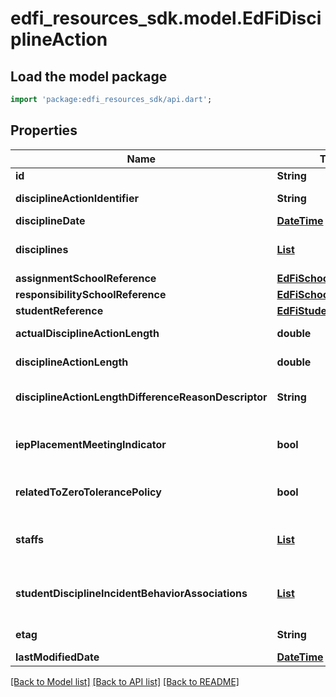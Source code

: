 # edfi_resources_sdk.model.EdFiDisciplineAction

## Load the model package
```dart
import 'package:edfi_resources_sdk/api.dart';
```

## Properties
Name | Type | Description | Notes
------------ | ------------- | ------------- | -------------
**id** | **String** |  | [optional] 
**disciplineActionIdentifier** | **String** | Identifier assigned by the education organization to the discipline action. | 
**disciplineDate** | [**DateTime**](DateTime.md) | The date of the discipline action. | 
**disciplines** | [**List<EdFiDisciplineActionDiscipline>**](EdFiDisciplineActionDiscipline.md) | An unordered collection of disciplineActionDisciplines. Type of action, such as removal from the classroom, used to discipline the student involved as a perpetrator in a discipline incident. | [default to const []]
**assignmentSchoolReference** | [**EdFiSchoolReference**](EdFiSchoolReference.md) |  | [optional] 
**responsibilitySchoolReference** | [**EdFiSchoolReference**](EdFiSchoolReference.md) |  | 
**studentReference** | [**EdFiStudentReference**](EdFiStudentReference.md) |  | 
**actualDisciplineActionLength** | **double** | Indicates the actual length in school days of a student's disciplinary assignment. | [optional] 
**disciplineActionLength** | **double** | The length of time in school days for the discipline action (e.g. removal, detention), if applicable. | [optional] 
**disciplineActionLengthDifferenceReasonDescriptor** | **String** | Indicates the reason for the difference, if any, between the official and actual lengths of a student's disciplinary assignment. | [optional] 
**iepPlacementMeetingIndicator** | **bool** | An indication as to whether an offense and/or disciplinary action resulted in a meeting of a student's Individualized Education Program (IEP) team to determine appropriate placement. | [optional] 
**relatedToZeroTolerancePolicy** | **bool** | An indication of whether or not this disciplinary action taken against a student was imposed as a consequence of state or local zero tolerance policies. | [optional] 
**staffs** | [**List<EdFiDisciplineActionStaff>**](EdFiDisciplineActionStaff.md) | An unordered collection of disciplineActionStaffs. The staff responsible for enforcing the discipline action. | [optional] [default to const []]
**studentDisciplineIncidentBehaviorAssociations** | [**List<EdFiDisciplineActionStudentDisciplineIncidentBehaviorAssociation>**](EdFiDisciplineActionStudentDisciplineIncidentBehaviorAssociation.md) | An unordered collection of disciplineActionStudentDisciplineIncidentBehaviorAssociations. A reference to the behavior(s) by the student that led or contributed to this specific action. | [optional] [default to const []]
**etag** | **String** | A unique system-generated value that identifies the version of the resource. | [optional] 
**lastModifiedDate** | [**DateTime**](DateTime.md) | The date and time the resource was last modified. | [optional] 

[[Back to Model list]](../README.md#documentation-for-models) [[Back to API list]](../README.md#documentation-for-api-endpoints) [[Back to README]](../README.md)


